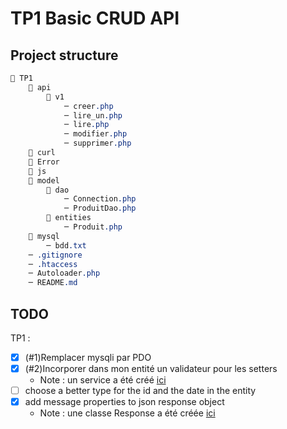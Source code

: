 # TP1 Basic CRUD API

## Project structure

```css
📁 TP1
    📁 api
        📁 v1
            ─ creer.php
            ─ lire_un.php
            ─ lire.php
            ─ modifier.php
            ─ supprimer.php
    📁 curl
    📁 Error
    📁 js
    📁 model
        📁 dao
            ─ Connection.php
            ─ ProduitDao.php
        📁 entities
            ─ Produit.php
    📁 mysql
        ─ bdd.txt
    ─ .gitignore
    ─ .htaccess
    ─ Autoloader.php
    ─ README.md
```

## TODO

TP1 :

- [x] (#1)Remplacer mysqli par PDO
- [x] (#2)Incorporer dans mon entité un validateur pour les setters
  - Note : un service a été créé [ici](./model/services/ProduitService.php)
- [ ] choose a better type for the id and the date in the entity
- [x] add message properties to json response object
  - Note : une classe Response a été créée [ici](./utils/Response.php)
